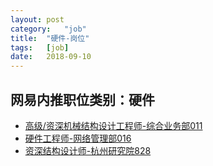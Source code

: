 ```yaml
---
layout:	post
category:	"job"
title:	"硬件-岗位"
tags:	[job]
date:	2018-09-10
---
```

## 网易内推职位类别：硬件
- [高级/资深机械结构设计工程师-综合业务部011](http://bole.netease.com/position/h5/detail.do?id=7493&rcode=D1O21582aT)
- [硬件工程师-网络管理部016](http://bole.netease.com/position/h5/detail.do?id=4345&rcode=D1O21582aT)
- [资深结构设计师-杭州研究院828](http://bole.netease.com/position/h5/detail.do?id=9394&rcode=D1O21582aT)
